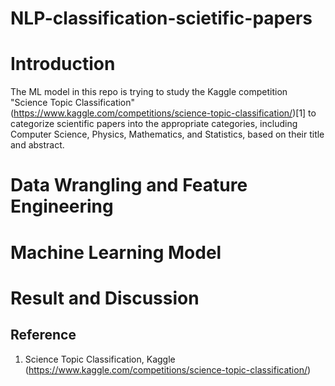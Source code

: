 # NLP-classification-scietific-papers
# Introduction
The ML model in this repo is trying to study the Kaggle competition "Science Topic Classification" (https://www.kaggle.com/competitions/science-topic-classification/)[1] to categorize scientific papers into the appropriate categories, including Computer Science, Physics, Mathematics, and Statistics, based on their title and abstract.

# Data Wrangling and Feature Engineering

# Machine Learning Model

# Result and Discussion

## Reference
1. Science Topic Classification, Kaggle (https://www.kaggle.com/competitions/science-topic-classification/)
